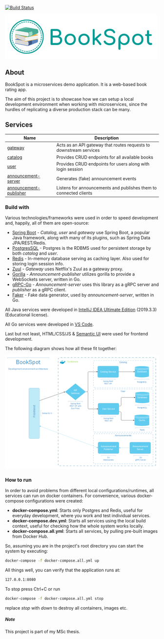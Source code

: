 [![Build Status](https://jenkins.book-spot.club/buildStatus/icon?style=flat-square&job=book-spot%2Fdevelop)](https://jenkins.book-spot.club/job/book-spot/job/develop/)

![Logo](docs/logo.png)

## About

BookSpot is a microservices demo application. It is a web-based book rating app.

The aim of this project is to showcase how we can setup a local development environment when working with microservices, since the hurdles of replicating a diverse production stack can be many.

## Services

| Name                 | Description                                                             |
| -------------------- | ----------------------------------------------------------------------- |
| [gateway](./gateway) | Acts as an API gateway that routes requests to downstream services      |
| [catalog](./catalog) | Provides CRUD endpoints for all available books                         |
| [user](./user)       | Provides CRUD endpoints for users along with login session              |
| [announcement-server](./announcement/server) | Generates (fake) announcement events            |
| [announcement-publisher](./announcement/publisher) | Listens for announcements and publishes them to connected clients |


### Build with
Various technologies/frameworks were used in order to speed development and, happily, all of them are open-source:

* [Spring Boot](https://github.com/spring-projects/spring-boot) - *Catalog*, *user* and *gateway* use Spring Boot, a popular Java framework, along with many of its plugins, such as Spring Data JPA/REST/Redis.
* [PostgresSQL](https://www.postgresql.org/) - Postgres is the RDBMS used for persistent storage by both *catalog* and *user*.
* [Redis](https://github.com/antirez/redis) - In-memory database serving as caching layer. Also used for storing login session info.
* [Zuul](https://github.com/Netflix/zuul) - *Gateway* uses Netflix's Zuul as a gateway proxy.
* [Gorilla](https://github.com/gorilla/websocket) - *Announcement-publisher* utilizes gorilla to provide a WebSockets server, written in Go.
* [gRPC-Go](https://github.com/grpc/grpc-go) - *Announcement-server* uses this library as a gRPC server and *publisher* as a gRPC client. 
* [Faker](https://github.com/bxcodec/faker) - Fake data generator, used by *announcement-server*, written in Go.

All Java services were developed in [IntelliJ IDEA Ultimate Edition](https://www.jetbrains.com/idea/) (2019.3.3) (Educational license).

All Go services were developed in [VS Code](https://github.com/Microsoft/vscode/).

Last but not least, HTML/CSS/JS & [Semantic UI](https://github.com/Semantic-Org/Semantic-UI) were used for frontend development.

The following diagram shows how all these fit together:

![Architecture-diagram](docs/BookSpot-Architecture.png)

### How to run
In order to avoid problems from different local configurations/runtimes, all services can run on docker containers. For convenience, various docker-compose configurations were created:
- **docker-compose.yml**: Starts only Postgres and Redis, useful for everyday development, where you work and test individual services.
- **docker-compose.dev.yml**: Starts all services using the local build context, useful for checking how the whole system works locally.
- **docker-compose.all.yml**: Starts all services, by pulling pre-built images from Docker Hub.
 
So, assuming you are in the project's root directory you can start the system by executing:
```sh
docker-compose -f docker-compose.all.yml up
```
All things well, you can verify that the application runs at:
```sh
127.0.0.1:8080
```

To stop press Ctrl+C or run
```sh
docker-compose -f docker-compose.all.yml stop
```

replace *stop* with *down* to destroy all containers, images etc.

##### Note

This project is part of my MSc thesis.